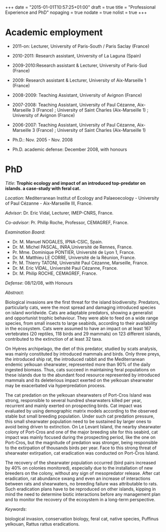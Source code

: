 +++
date = "2015-01-01T10:57:25+01:00"
draft = true
title = "Professional Experience and PhD"
nopaging = true
nodate = true
nolist = true
+++

# Academic employment

* 2011-on: Lecturer, University of Paris-South / Paris Saclay (France)

* 2010-2011: Research assistant, University of La Laguna (Spain)

* 2009-2010:Research assistant & Lecturer, University of Paris-Sud (France)

* 2009: Research assistant & Lecturer, University of Aix-Marseille 1 (France)

* 2008-2009: Teaching Assistant, University of Avignon (France)

* 2007-2008: Teaching Assistant, University of Paul Cézanne, Aix-Marseille 3 (France) ; University of Saint Charles (Aix-Marseille 1) ; University of Avignon (France)

* 2006-2007: Teaching Assistant, University of Paul Cézanne, Aix-Marseille 3 (France) ; University of Saint Charles (Aix-Marseille 1)

* Ph.D.: Nov. 2005 - Nov. 2008

* Ph.D. academic defense: December 2008, with honours

# PhD

*Title*: **Trophic ecology and impact of an introduced top-predator on islands. a case-study with feral cat.**

*Location*: Mediterranean Institut of Ecology and Palaeoecology - University of Paul Cézanne - Aix-Marseille III, France.

*Advisor*: Dr. Eric Vidal, Lecturer, IMEP-CNRS, France.

*Co-advisor*: Pr. Philip Roche, Professor, CEMAGREF, France.

*Examination Board*:

* Dr. M. Manuel NOGALES, IPNA-CSIC, Spain.
* Dr. M. Michel PASCAL, INRA,Université de Rennes, France.
* Pr. Mme. Dominique PONTIER, Université de Lyon 1, France.
* Dr. M. Matthieu LE CORRE, Université de la Réunion, France.
* Pr. M. Thierry TATONI, Université Paul Cézanne, Marseille, France.
* Dr. M. Eric VIDAL, Université Paul Cézanne, France.
* Dr. M. Philip ROCHE, CEMAGREF, France.

*Defense*:  08/12/08, with Honours

*Abstract*:

Biological invasions are the first threat for the island biodiversity.
Predators, particularly cats, were the most spread and damaging introduced species on island worldwide. Cats are adaptable predators, showing a generalist and opportunist trophic behaviour. They were able to feed on a wide range species, from small insects to large seabirds, according to their availability in the ecosystem.
Cats were assumed to have an impact on at least 167 vertebrates (20 reptiles, 118 birds and 29 mammals) on 123 different islands, contributed to the extinction of at least 32 taxa.

On Hyères archipelago, the diet of this predator, studied by scats analysis, was mainly constituted by introduced mammals and birds. Only three preys, the introduced ship rat, the introduced rabbit and the Mediterranean endemic yelkouan shearwater, represented more than 90% of the daily ingested biomass. Thus, cats succeed in maintaining feral populations on these islands due to the abundant food resource represented by introduced mammals and its deleterious impact exerted on the yelkouan shearwater may be exacerbated via hyperpredation process.

The cat predation on the yelkouan shearwaters of Port-Cros Island was strong, responsible to several hundred shearwaters killed per year, recurrent and mainly exerted on prospecting birds. Cat impact was evaluated by using demographic matrix models according to the observed stable but small breeding population. Under such cat predation pressure, this small shearwater population need to be sustained by larger ones to avoid being driven to extinction. On Le Levant Island, the nearby shearwater colony of Port-Cros and one of the major breeding site for this seabird, cat impact was mainly focused during the prospecting period, like the one on Port-Cros, but the magnitude of predation was stronger, being responsible to the extirpation of thousands birds per year. Face to this strong threat of shearwater extirpation, cat eradication was conducted on Port-Cros Island.

The recovery of the shearwater population occurred (bird pairs increased by 40% on colonies monitored), especially due to the installation of new breeders on the colony, without any sign of mesopredator release. After cat eradication, rat abundance swang and even an increase of interactions between rats and shearwaters, no breeding failure was attributable to rats. Such eradication plans have to be reproduced on other islands, kipping in mind the need to determine biotic interactions before any management plan and to monitor the recovery of the ecosystem in a long-term perspective.

*Keywords*:

biological invasion, conservation biology, feral cat, native species, Puffinus yelkouan, Rattus rattus eradications.